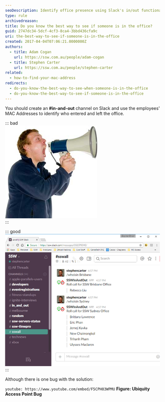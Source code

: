 ```yaml
---
seoDescription: Identify office presence using Slack's in/out functionality and Ubiquity Access Point's MAC address tracking.
type: rule
archivedreason:
title: Do you know the best way to see if someone is in the office?
guid: 2747dc34-5dcf-4cf3-8ca4-3bbd436cfa9c
uri: the-best-way-to-see-if-someone-is-in-the-office
created: 2017-04-04T07:06:21.0000000Z
authors:
  - title: Adam Cogan
    url: https://ssw.com.au/people/adam-cogan
  - title: Stephen Carter
    url: https://ssw.com.au/people/stephen-carter
related:
  - how-to-find-your-mac-address
redirects:
  - do-you-know-the-best-way-to-see-when-someone-is-in-the-office
  - do-you-know-the-best-way-to-see-if-someone-is-in-the-office
---
```


You should create an **#in-and-out** channel on Slack and use the employees' MAC Addresses to identify who entered and left the office.

<!--endintro-->

::: bad  
![Figure: Bad Example – Scream out “Where is Marlon?”](shout.jpg)  
:::

::: good  
![Figure: Good Example – Using in/out functionality with Slack and Ubiquity Access Point](Slack-in-out.jpg)  
:::

Although there is one bug with the solution:

`youtube: https://www.youtube.com/embed/F5CPH03WPMU`
**Figure: Ubiquity Access Point Bug**
